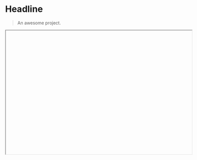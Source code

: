 # Headline

> An awesome project.

<iframe url="http://CircuitVerse.org" width="600" height="400"></iframe>
